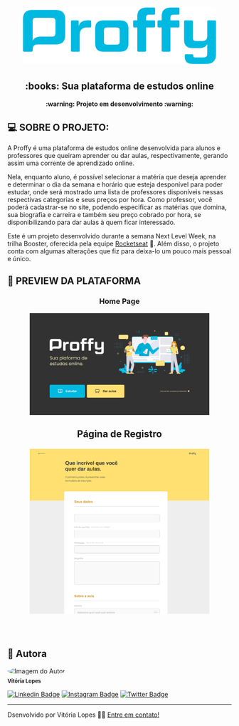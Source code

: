 <h1 align="center" >
    <img alt="Logo Proffy" src="/images/logo-blue.png" />
</h1>

<h2 align="center">
    :books: Sua plataforma de estudos online
</h2>

<h4 align="center"> :warning: Projeto em desenvolvimento :warning: </h4>

## :computer: SOBRE O PROJETO: 

A Proffy é uma plataforma de estudos online desenvolvida para alunos e professores que queiram aprender ou dar aulas, respectivamente, gerando assim uma corrente de aprendizado online. 

Nela, enquanto aluno,  é possível selecionar a matéria que deseja aprender e determinar o dia da semana e horário que esteja desponível para poder estudar, onde será mostrado uma lista de professores disponíveis nessas respectivas categorias e seus preços por hora. Como professor, você poderá cadastrar-se no site, podendo especificar as matérias que domina, sua biografia e carreira e também seu preço cobrado por hora, se disponibilizando para dar aulas à quem ficar interessado.  

Este é um projeto desenvolvido durante a semana Next Level Week, na trilha Booster, oferecida pela equipe [Rocketseat](https://rocketseat.com.br/) :rocket:. Além disso, o projeto conta com algumas alterações que fiz para deixa-lo um pouco mais pessoal e único.


## :art: PREVIEW DA PLATAFORMA

### <p align="center">Home Page</p>
<p align="center" style="display: flex; align-items: flex-start; justify-content: center;">
  	<img alt="Página Inicial" src="/images/home-proffy.png" width="80%">
</p>

## <p align="center">Página de Registro</p>

<p align="center" style="display: flex; align-items: flex-start; justify-content: center;">
  	<img alt="Página de cadastro do professor" src="/images/page-form.png" width="80%">
</p>
<br> <br>

## :raising_hand: Autora

 <img style="border-radius: 50%;" src="https://avatars2.githubusercontent.com/u/64246018?s=460&u=3d07c48c53255d53e3406037c7f98af14fd98689&v=4" width="100px;" alt="Imagem do Autor"/>
 <br/>
 <sub><b>Vitória Lopes</b></sub> 
 <br/>

[![Linkedin Badge](https://img.shields.io/badge/-vilopesp-blue?style=flat-square&logo=Linkedin&logoColor=white&link=https://www.linkedin.com/in/vilopesp/)](https://www.linkedin.com/in/grioos/) 
[![Instagram Badge](https://img.shields.io/badge/-@_vilopesp_-blue?style=flat-square&logo=Instagram&logoColor=white&link=https://www.instagram.com/_vilopesp/)](https://www.instagram.com/grioos_/)
[![Twitter Badge](https://img.shields.io/twitter/follow/_vilopesp?style=social)](https://twitter.com/_vilopesp)

---

Dsenvolvido por Vitória Lopes 👋🏻 [Entre em contato!](https://www.linkedin.com/in/vilopesp/)









